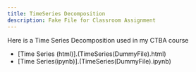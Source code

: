 ```yaml
---
title: TimeSeries Decomposition
description: Fake File for Classroom Assignment
---
```


Here is a Time Series Decomposition used in my CTBA course
- [Time Series (html)].(TimeSeries(DummyFile).html)
- [Time Series(ipynb)].(TimeSeries(DummyFile).ipynb)
